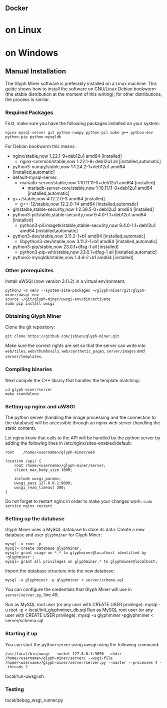 ## Docker

# on Linux

# on Windows

## Manual Installation
The Glyph Miner software is preferably installed on a Linux
machine. This guide shows how to install the software on GNU/Linux
Debian bookworm (the stable distribution at the moment of this
writing); for other distributions, the process is similar.

### Required Packages
First, make sure you have the following packages installed on your system:

`nginx mysql-server git python-numpy python-pil make g++ python-dev python-pip python-mysqldb`

For Debian bookworm this means:

* nginx/stable,now 1.22.1-9+deb12u1 amd64 [installed]
  * nginx-common/stable,now 1.22.1-9+deb12u1 all [installed,automatic]
* python3-numpy/stable,now 1:1.24.2-1+deb12u1 amd64 [installed,automatic]
* default-mysql-server:
  * mariadb-server/stable,now 1:10.11.11-0+deb12u1 amd64 [installed]
     * mariadb-server-core/stable,now 1:10.11.11-0+deb12u1 amd64 [installed,automatic]
* g++/stable,now 4:12.2.0-3 amd64 [installed]
  * g++-12/stable,now 12.2.0-14 amd64 [installed,automatic]
* git/stable,stable-security,now 1:2.39.5-0+deb12u2 amd64 [installed]
* python3-pil/stable,stable-security,now 9.4.0-1.1+deb12u1 amd64 [installed]
  * python3-pil.imagetk/stable,stable-security,now 9.4.0-1.1+deb12u1 amd64 [installed,automatic]
* python3-dev/stable,now 3.11.2-1+b1 amd64 [installed,automatic]
  * libpython3-dev/stable,now 3.11.2-1+b1 amd64 [installed,automatic]
* python3-pip/stable,now 23.0.1+dfsg-1 all [installed]
  * python3-pip-whl/stable,now 23.0.1+dfsg-1 all [installed,automatic]
* python3-mysqldb/stable,now 1.4.6-2+b1 amd64 [installed]


### Other prerequisites

Install uWSGI (now version 3.11.2) in a virtual environment:


	python3 -m venv --system-site-packages ~/glyph-miner/git/glyph-miner/uwsgi-env
	source ~/git/glyph-miner/uwsgi-env/bin/activate
	sudo pip install uwsgi`

### Obtaining  Glyph Miner
Clone the git repository:

	
	git clone https://github.com/jsbien/glyph-miner.git

Make sure the correct rights are set so that the server can
write into `web/tiles`, `web/thumbnails`, `web/synthetic_pages`, `server/images`
and `server/templates`.


### Compiling binaries


Next compile the C++ library that handles the template matching:

    cd glyph-miner/server
    make standalone


### Setting up nginx and uWSGI
The python server (handling the image processing and the connection to the
database) will be accessible through an nginx web server (handling the static
content).

Let nginx know that calls to the API will be handled by the python server by
adding the following lines in /etc/nginx/sites-enabled/default:

    root    /home/<username>/glyph-miner/web

    location /api/ {
        root /home/<username>/glyph-miner/server;
        client_max_body_size 100M;

        include uwsgi_params;
        uwsgi_pass 127.0.0.1:9090;
        uwsgi_read_timeout 300;
    }

Do not forget to restart nginx in order to make your changes work:
`sudo service nginx restart`


### Setting up the database
Glyph Miner uses a MySQL database to store its data. Create a new database and
user `glyphminer` for Glyph Miner:

    mysql -u root -p
    mysql> create database glyphminer;
    mysql> grant usage on *.* to glyphminer@localhost identified by 'glyphminer';
    mysql> grant all privileges on glyphminer.* to glyphminer@localhost;

Import the database structure into the new database:

    mysql -u glyphminer -p glyphminer < server/schema.sql

You can configure the credentials that Glyph Miner will use in `server/server.py`,
line 49.

Run as MySQL root user (or any user with CREATE USER privilege):
mysql -u root -p < local/init_glyphminer_db.sql
Run as MySQL root user (or any user with CREATE USER privilege):
mysql -u glyphminer -pglyphminer < server/schema.sql


### Starting it up
You can start the python server using uwsgi using the following command:

`/usr/local/bin/uwsgi --socket 127.0.0.1:9090 --chdir /home/<username>/glyph-miner/server/ --wsgi-file /home/<username>/glyph-miner/server/server.py --master --processes 4 --threads 2`

local/run-uwsgi.sh

### Testing

local/debug_wsgi_runner.py
